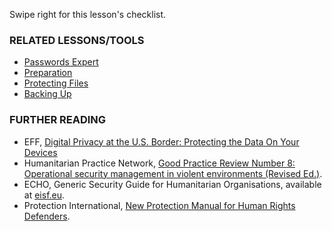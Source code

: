 [Title]: # (What now?)
[Order]: # (4)

Swipe right for this lesson's checklist.

### RELATED LESSONS/TOOLS

*	[Passwords Expert](umbrella://lesson/passwords/2)
*   [Preparation](umbrella://lesson/preparation)
*   [Protecting Files](umbrella://lesson/protecting-files)
*   [Backing Up](umbrella://lesson/backing-up)

### FURTHER READING

*   EFF, [Digital Privacy at the U.S. Border: Protecting the Data On Your Devices](https://www.eff.org/wp/digital-privacy-us-border-2017)
*   Humanitarian Practice Network, [Good Practice Review Number 8: Operational security management in violent environments (Revised Ed.)](http://odihpn.org/wp-content/uploads/2010/11/GPR_8_revised2.pdf).
*   ECHO, Generic Security Guide for Humanitarian Organisations, available at [eisf.eu](https://www.eisf.eu/library/generic-security-guide-for-humanitarian-organisations/).
*   Protection International, [New Protection Manual for Human Rights Defenders](https://www.protectioninternational.org/en/node/1106).
